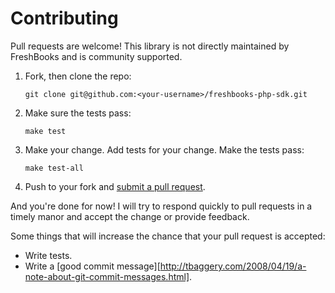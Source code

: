 # Contributing

Pull requests are welcome! This library is not directly maintained by FreshBooks and is community supported.

1. Fork, then clone the repo:

    ```shell
    git clone git@github.com:<your-username>/freshbooks-php-sdk.git
    ```

2. Make sure the tests pass:

    ```shell
    make test
    ```

3. Make your change. Add tests for your change. Make the tests pass:

    ```shell
    make test-all
    ```

4. Push to your fork and [submit a pull request](https://github.com/amcintosh/freshbooks-php-sdk/compare/).

And you're done for now! I will try to respond quickly to pull requests in a timely manor and accept the
change or provide feedback.

Some things that will increase the chance that your pull request is accepted:

* Write tests.
* Write a [good commit message][http://tbaggery.com/2008/04/19/a-note-about-git-commit-messages.html].
